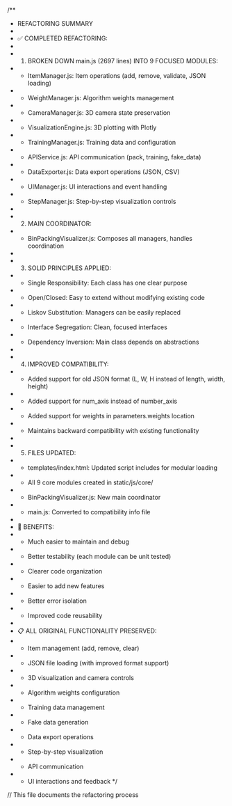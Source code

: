 /**
 * REFACTORING SUMMARY
 * 
 * ✅ COMPLETED REFACTORING:
 * 
 * 1. BROKEN DOWN main.js (2697 lines) INTO 9 FOCUSED MODULES:
 *    - ItemManager.js: Item operations (add, remove, validate, JSON loading)
 *    - WeightManager.js: Algorithm weights management
 *    - CameraManager.js: 3D camera state preservation
 *    - VisualizationEngine.js: 3D plotting with Plotly
 *    - TrainingManager.js: Training data and configuration
 *    - APIService.js: API communication (pack, training, fake_data)
 *    - DataExporter.js: Data export operations (JSON, CSV)
 *    - UIManager.js: UI interactions and event handling
 *    - StepManager.js: Step-by-step visualization controls
 * 
 * 2. MAIN COORDINATOR:
 *    - BinPackingVisualizer.js: Composes all managers, handles coordination
 * 
 * 3. SOLID PRINCIPLES APPLIED:
 *    - Single Responsibility: Each class has one clear purpose
 *    - Open/Closed: Easy to extend without modifying existing code
 *    - Liskov Substitution: Managers can be easily replaced
 *    - Interface Segregation: Clean, focused interfaces
 *    - Dependency Inversion: Main class depends on abstractions
 * 
 * 4. IMPROVED COMPATIBILITY:
 *    - Added support for old JSON format (L, W, H instead of length, width, height)
 *    - Added support for num_axis instead of number_axis
 *    - Added support for weights in parameters.weights location
 *    - Maintains backward compatibility with existing functionality
 * 
 * 5. FILES UPDATED:
 *    - templates/index.html: Updated script includes for modular loading
 *    - All 9 core modules created in static/js/core/
 *    - BinPackingVisualizer.js: New main coordinator
 *    - main.js: Converted to compatibility info file
 * 
 * 🎯 BENEFITS:
 * - Much easier to maintain and debug
 * - Better testability (each module can be unit tested)
 * - Clearer code organization
 * - Easier to add new features
 * - Better error isolation
 * - Improved code reusability
 * 
 * 📋 ALL ORIGINAL FUNCTIONALITY PRESERVED:
 * - Item management (add, remove, clear)
 * - JSON file loading (with improved format support)
 * - 3D visualization and camera controls
 * - Algorithm weights configuration  
 * - Training data management
 * - Fake data generation
 * - Data export operations
 * - Step-by-step visualization
 * - API communication
 * - UI interactions and feedback
 */

// This file documents the refactoring process

